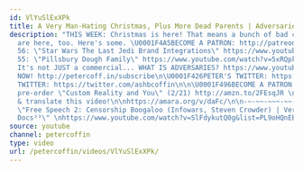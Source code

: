 ```yaml
---
id: VlYuSlExXPk
title: A Very Man-Hating Christmas, Plus More Dead Parents | Adversaries⁵⁷
description: "THIS WEEK: Christmas is here! That means a bunch of bad commercials
  are here, too. Here's some. \U0001F4A5BECOME A PATRON: http://patreon.com/petercoffin\n\n⏪EPISODE
  56: \"Star Wars The Last Jedi Brand Integrations\" https://www.youtube.com/watch?v=f1IEG2yjz6c&list=PL9oHQnEByWyXeSTT3Vm3oyTR-e3Tg0Vj0\n⏪EPISODE
  55: \"Pillsbury Dough Family\" https://www.youtube.com/watch?v=5xRQpkAdKx8&list=PL9oHQnEByWyXeSTT3Vm3oyTR-e3Tg0Vj0\n\n❓
  It's not JUST a commercial... WHAT IS ADVERSARIES? https://www.youtube.com/watch?v=eiyOLXfOin4&index=3&list=PL9oHQnEByWyXeSTT3Vm3oyTR-e3Tg0Vj0\n\n*************************\n\n\U0001F4FASubscribe
  NOW! http://petercoff.in/subscribe\n\U0001F426PETER'S TWITTER: https://twitter.com/petercoffin\n\U0001F426ASHLEIGH'S
  TWITTER: https://twitter.com/ashbcoffin\n\n\U0001F496BECOME A PATRON! http://patreon.com/petercoffin\n\U0001F4D5
  pre-order \"Custom Reality and You\" (2/21) http://amzn.to/2FEsqJR \n\nHelp us caption
  & translate this video!\n\nhttps://amara.org/v/daFc/\n\n-~-~~-~~~-~~-~-\nNEW VIDEO:
  \"Free Speech 2: Censorship Boogaloo (Infowars, Steven Crowder) | Very Important
  Docs²³\" \nhttps://www.youtube.com/watch?v=SlFdykutQ0g&list=PL9oHQnEByWyXObkJN9YYQS9hxBjpN8RLG\n-~-~~-~~~-~~-~-"
source: youtube
channel: petercoffin
type: video
url: /petercoffin/videos/VlYuSlExXPk/
---
```


